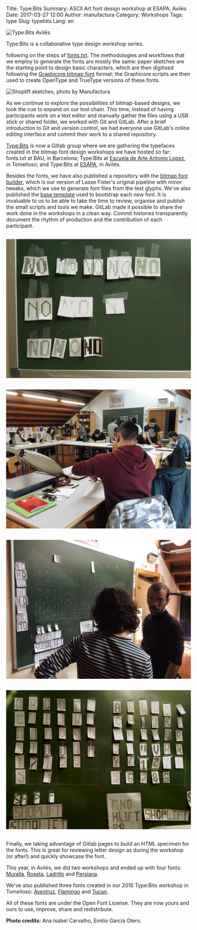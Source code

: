 Title: Type:Bits
Summary: ASCII Art font design workshop at ESAPA, Avilés
Date: 2017-03-27 12:00
Author: manufactura
Category: Workshops
Tags: type
Slug: typebits
Lang: en

![Type:Bits Avilés]({filename}/media/typebits-aviles_06.jpg "Type:Bits Avilés, photo by Manufactura")

Type:Bits is a collaborative type design workshop series.

following on the steps of
[fonts.txt](http://manufacturaindependente.org/fontstxt).  The methodologies
and workflows that we employ to generate the fonts are mostly the same: paper
sketches are the starting point to design basic characters, which are then
digitised following the [Graphicore bitmap
font](http://graphicore.de/en/archive/2010-09-09_A-Brute-Font-Attack) format;
the Graphicore scripts are then used to create OpenType and TrueType versions
of these fonts.

![Shoplift sketches, photo by Manufactura]({filename}/media/typebits-aviles_01.jpg "Shoplift sketches, photo by Manufactura")

As we continue to explore the possibilities of bitmap-based designs,  we took
the cue to expand on our tool chain. This time, instead of having participants
work on a text editor and manually gather the files using a USB stick or shared
folder, we worked with Git and GitLab. After a brief introduction to Git and
version control, we had everyone use GitLab's online editing interface and
commit their work to a shared repository.

[Type:Bits](https://gitlab.com/typebits) is now a Gitlab group where we are 
gathering the typefaces created in the bitmap font design workshops we have hosted so far:
fonts.txt at BAU, in Barcelona; Type:Bits at 
[Escuela de Arte Antonio Lopez](http://escueladeartetomelloso.org), in 
Tomelloso; and Type:Bits at [ESAPA](http://www.esapa.org), in Avilés. 

Besides the fonts, we have also published a repository with the [bitmap font
builder](https://gitlab.com/typebits/bitmapfontbuilder), which is our version
of Lasse Fister's original pipeline with minor tweaks, which we use to generate
font files from the text glyphs. We've also published the [base
template](https://gitlab.com/typebits/cookiecutter-bitmapfont) used to
bootstrap each new font. It is invaluable to us to be able to take the time to
review, organise and publish the small scripts and tools we make. GitLab made
it possible to share the work done in the workshops in a clean way. Commit
histories transparently document the rhythm of production and the contribution
of each participant.


<div class="row small-up-1 medium-up-2">
  <div class="column">
    <p><img src="../media/typebits-aviles_04.jpg" alt="Type:Bits Avilés, photo by Manufactura"></p>
  </div>
  <div class="column">
    <p><img src="../media/typebits-aviles_03.jpg" alt="Type:Bits Avilés, photo by Emilio García Otero"></p>
  </div>
  <div class="column">
    <p><img src="../media/typebits-aviles_02.jpg" alt="Type:Bits Avilés, photo by Emilio García Otero"></p>
  </div>
  <div class="column">
    <p><img src="../media/typebits-aviles_05.jpg" alt="Type:Bits Avilés, photo by Manufactura"></p>
  </div>
</div>

Finally, we taking advantage of Gitlab pages to build an HTML specimen for the 
fonts. This is great for reviewing letter design as during the workshop (or 
after!) and quickly showcase the font.

This year, in Avilés, we did two workshops and ended up with four fonts: 
[Muralla](https://gitlab.com/typebits/font-muralla), 
[Roseta](https://gitlab.com/typebits/font-roseta), 
[Ladrillo](https://gitlab.com/typebits/font-ladrillo) and 
[Persiana](https://gitlab.com/typebits/font-persiana). 

We've also published three fonts created in our 2016 Type:Bits workshop in Tomelloso:
[Avestruz](https://gitlab.com/typebits/font-avestruz), 
[Flamingo](https://gitlab.com/typebits/font-flamingo) and 
[Tucan](https://gitlab.com/typebits/font-tucan). 

All of these fonts are under the Open Font License. They are now yours and ours
to use, improve, share and redistribute.

**Photo credits**: Ana Isabel Carvalho, Emilio Garcia Otero.

